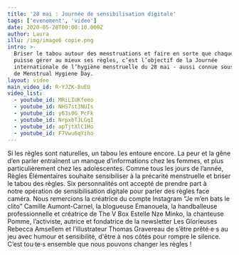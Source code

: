```yaml
---
title: '28 mai : Journée de sensibilisation digitale'
tags: ['evenement', 'video']
date: 2020-05-28T00:00:10.000Z
author: Laura
illu: /img/image6 copie.png
intro: >-
  Briser le tabou autour des menstruations et faire en sorte que chaque femme
  puisse gérer au mieux ses règles, c’est l’objectif de la Journée
  internationale de l’hygiène menstruelle du 28 mai - aussi connue sous le nom
  de Menstrual Hygiene Day.
layout: video
main_video_id: R-YJZK-8uEU
video_list:
  - youtube_id: MRiLIUKfeeo
  - youtube_id: NHS7st3NUIs
  - youtube_id: y63s0G_PcFk
  - youtube_id: NrpxbTJLGqI
  - youtube_id: apTjtXlC1Ho
  - youtube_id: F7Vwu6qYiho
---
```

Si les règles sont naturelles, un tabou les entoure encore. La peur et la gêne d’en parler entraînent un manque d’informations chez les femmes, et plus particulièrement chez les adolescentes. 
Comme tous les jours de l’année, Règles Élémentaires souhaite sensibiliser à la précarité menstruelle et briser le tabou des règles. Six personnalités ont accepté de prendre part à notre opération de sensibilisation digitale pour parler des règles face caméra.
Nous remercions la créatrice du compte Instagram “Je m’en bats le clito” Camille Aumont-Carnel, la blogueuse Emanouela, la handballeuse professionnelle et créatrice de The V Box Estelle Nze Minko, la chanteuse Pomme, l’activiste, autrice et fondatrice de la newsletter Les Glorieuses Rebecca Amsellem et l’illustrateur Thomas Gravereau de s’être prêté·e·s au jeu avec humour et sensibilité, d'être à nos côtés pour rompre le silence.
C’est tou·te·s ensemble que nous pouvons changer les règles !
